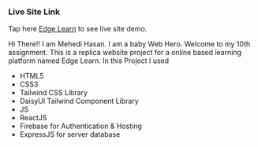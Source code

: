 ### Live Site Link
Tap here [Edge Learn](https://edge-learn.firebaseapp.com/) to see live site demo.

Hi There!!
I am Mehedi Hasan. I am a baby Web Hero.  Welcome to my 10th assignment.
This is a replica website project for a online based learning platform named Edge Learn.
In this Project I used 
* HTML5
* CSS3
* Tailwind CSS Library
* DaisyUI Tailwind Component Library
* JS
* ReactJS
* Firebase for Authentication & Hosting
* ExpressJS for server database